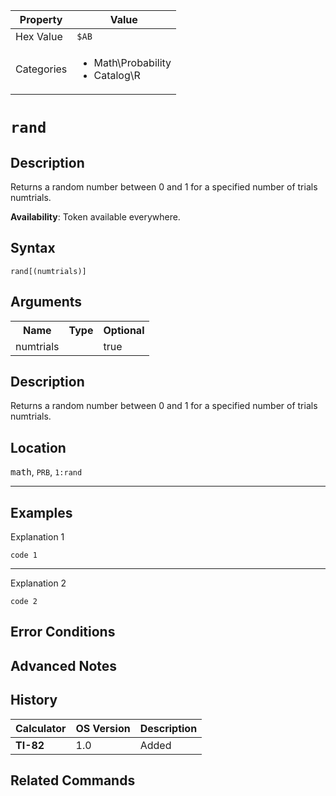 | Property      | Value |
|---------------|-------|
| Hex Value     | `$AB`|
| Categories    | <ul><li>Math\Probability</li><li>Catalog\R</li></ul> |

# `rand`

## Description
Returns a random number between 0 and 1 for a specified number of trials numtrials.


<b>Availability</b>: Token available everywhere.

## Syntax
`rand[(numtrials)]`

## Arguments
<table>
<tr><th>Name</th><th>Type</th><th>Optional</th></tr>

<tr><td>numtrials</td><td></td><td>true</td></tr>

</table>

## Description
Returns a random number between 0 and 1 for a specified number of trials numtrials.

## Location
<kbd>math</kbd>, `PRB`, `1:rand`
<hr>

## Examples

Explanation 1
```ti-basic
code 1
```
---
Explanation 2
```ti-basic
code 2
```

## Error Conditions


## Advanced Notes


## History
| Calculator | OS Version | Description |
|------------|------------|-------------|
| <b>TI-82</b> | 1.0 | Added

## Related Commands

    